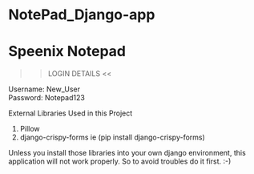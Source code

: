 # NotePad_Django-app
# Speenix Notepad

>> LOGIN DETAILS <<

Username: New_User	
Password: Notepad123



External Libraries Used in this Project
01. Pillow
02. django-crispy-forms ie (pip install django-crispy-forms)

Unless you install those libraries into your own django environment, this application will not work properly. So to avoid troubles do it first. :-)
